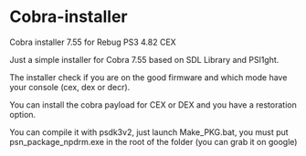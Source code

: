 # Cobra-installer
Cobra installer 7.55 for Rebug PS3 4.82 CEX

Just a simple installer for Cobra 7.55 based on SDL Library and PSl1ght.

The installer check if you are on the good firmware and which mode have your console (cex, dex or decr).

You can install the cobra payload for CEX or DEX and you have a restoration option.

You can compile it with psdk3v2, just launch Make_PKG.bat, you must put psn_package_npdrm.exe in the root of the folder (you can grab it on google)

